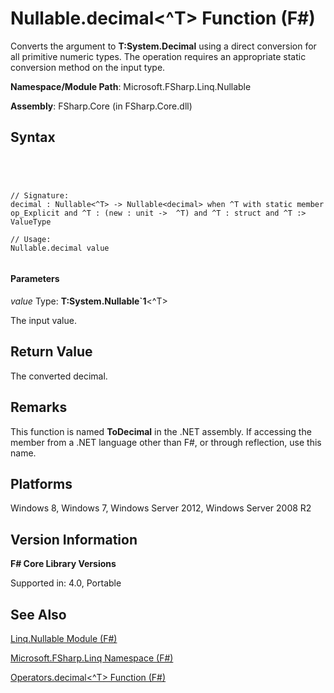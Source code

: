 # Nullable.decimal<^T> Function (F#)

Converts the argument to **T:System.Decimal** using a direct conversion for all primitive numeric types. The operation requires an appropriate static conversion method on the input type.

**Namespace/Module Path**: Microsoft.FSharp.Linq.Nullable

**Assembly**: FSharp.Core (in FSharp.Core.dll)


## Syntax



```




// Signature:
decimal : Nullable<^T> -> Nullable<decimal> when ^T with static member op_Explicit and ^T : (new : unit ->  ^T) and ^T : struct and ^T :> ValueType

// Usage:
Nullable.decimal value


```





#### Parameters
*value*
Type: **T:System.Nullable&#96;1**&lt;^T&gt;


The input value.




## Return Value
The converted decimal.


## Remarks
This function is named **ToDecimal** in the .NET assembly. If accessing the member from a .NET language other than F#, or through reflection, use this name.


## Platforms
Windows 8, Windows 7, Windows Server 2012, Windows Server 2008 R2


## Version Information
**F# Core Library Versions**

Supported in: 4.0, Portable




## See Also
[Linq.Nullable Module &#40;F&#35;&#41;](Linq.Nullable-Module-%5BFSharp%5D.md)

[Microsoft.FSharp.Linq Namespace &#40;F&#35;&#41;](Microsoft.FSharp.Linq-Namespace-%5BFSharp%5D.md)

[Operators.decimal&#60;^T&#62; Function &#40;F&#35;&#41;](Operators.decimal%5B%5ET%5D-Function-%5BFSharp%5D.md)

